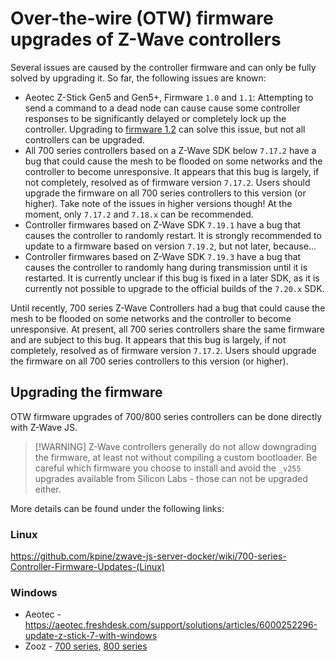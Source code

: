# Over-the-wire (OTW) firmware upgrades of Z-Wave controllers

Several issues are caused by the controller firmware and can only be fully solved by upgrading it. So far, the following issues are known:

- Aeotec Z-Stick Gen5 and Gen5+, Firmware `1.0` and `1.1`: Attempting to send a command to a dead node can cause cause some controller responses to be significantly delayed or completely lock up the controller. Upgrading to [firmware 1.2](https://aeotec.freshdesk.com/support/solutions/articles/6000252294-z-stick-gen5-v1-02-firmware-update) can solve this issue, but not all controllers can be upgraded.
- All 700 series controllers based on a Z-Wave SDK below `7.17.2` have a bug that could cause the mesh to be flooded on some networks and the controller to become unresponsive. It appears that this bug is largely, if not completely, resolved as of firmware version `7.17.2`. Users should upgrade the firmware on all 700 series controllers to this version (or higher). Take note of the issues in higher versions though! At the moment, only `7.17.2` and `7.18.x` can be recommended.
- Controller firmwares based on Z-Wave SDK `7.19.1` have a bug that causes the controller to randomly restart. It is strongly recommended to update to a firmware based on version `7.19.2`, but not later, because...
- Controller firmwares based on Z-Wave SDK `7.19.3` have a bug that causes the controller to randomly hang during transmission until it is restarted. It is currently unclear if this bug is fixed in a later SDK, as it is currently not possible to upgrade to the official builds of the `7.20.x` SDK.

Until recently, 700 series Z-Wave Controllers had a bug that could cause the mesh to be flooded on some networks and the controller to become unresponsive. At present, all 700 series controllers share the same firmware and are subject to this bug. It appears that this bug is largely, if not completely, resolved as of firmware version `7.17.2`. Users should upgrade the firmware on all 700 series controllers to this version (or higher).

## Upgrading the firmware

OTW firmware upgrades of 700/800 series controllers can be done directly with Z-Wave JS.

> [!WARNING] Z-Wave controllers generally do not allow downgrading the firmware, at least not without compiling a custom bootloader. Be careful which firmware you choose to install and avoid the `_v255` upgrades available from Silicon Labs - those can not be upgraded either.

More details can be found under the following links:

### Linux

https://github.com/kpine/zwave-js-server-docker/wiki/700-series-Controller-Firmware-Updates-(Linux)

### Windows

- Aeotec - https://aeotec.freshdesk.com/support/solutions/articles/6000252296-update-z-stick-7-with-windows
- Zooz - [700 series](https://www.support.getzooz.com/kb/article/931-how-to-perform-an-ota-firmware-update-on-your-zst10-700-z-wave-stick/), [800 series](https://www.support.getzooz.com/kb/section/406/)
